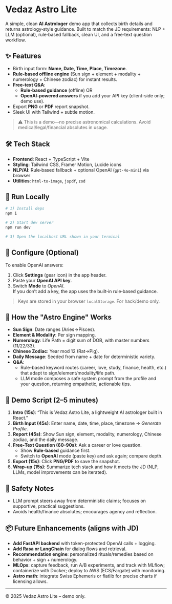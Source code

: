 # Vedaz Astro Lite

A simple, clean **AI Astrologer** demo app that collects birth details and returns astrology‑style guidance. Built to match the JD requirements: NLP + LLM (optional), rule‑based fallback, clean UI, and a free‑text question workflow.

## ✨ Features
- Birth input form: **Name, Date, Time, Place, Timezone**.
- **Rule‑based offline engine** (Sun sign + element + modality + numerology + Chinese zodiac) for instant results.
- **Free‑text Q&A**:
  - **Rule‑based guidance** (offline) OR
  - **OpenAI-powered answers** if you add your API key (client-side only; demo use).
- Export **PNG** or **PDF** report snapshot.
- Sleek UI with Tailwind + subtle motion.

> ⚠️ This is a demo—no precise astronomical calculations. Avoid medical/legal/financial absolutes in usage.

## 🛠️ Tech Stack
- **Frontend**: React + TypeScript + Vite
- **Styling**: Tailwind CSS, Framer Motion, Lucide icons
- **NLP/AI**: Rule‑based fallback + optional OpenAI (`gpt-4o-mini`) via browser
- **Utilities**: `html-to-image`, `jspdf`, `zod`

## 🚀 Run Locally
```bash
# 1) Install deps
npm i

# 2) Start dev server
npm run dev

# 3) Open the localhost URL shown in your terminal
```

## 🔧 Configure (Optional)
To enable OpenAI answers:
1. Click **Settings** (gear icon) in the app header.
2. Paste your **OpenAI API key**.
3. Switch **Mode** to *OpenAI*.  
If you don’t add a key, the app uses the built‑in rule‑based guidance.

> Keys are stored in your browser `localStorage`. For hack/demo only.

## 🧠 How the "Astro Engine" Works
- **Sun Sign**: Date ranges (Aries→Pisces).
- **Element & Modality**: Per sign mapping.
- **Numerology**: Life Path = digit sum of DOB, with master numbers (11/22/33).
- **Chinese Zodiac**: Year mod 12 (Rat→Pig).
- **Daily Message**: Seeded from name + date for deterministic variety.
- **Q&A**: 
  - Rule-based keyword routes (career, love, study, finance, health, etc.) that adapt to sign/element/modality/life path.
  - LLM mode composes a safe system prompt from the profile and your question, returning empathetic, actionable tips.

## 🧪 Demo Script (2–5 minutes)
1. **Intro (15s)**: “This is Vedaz Astro Lite, a lightweight AI astrologer built in React.”
2. **Birth Input (45s)**: Enter name, date, time, place, timezone → *Generate Profile*.
3. **Report (45s)**: Show Sun sign, element, modality, numerology, Chinese zodiac, and the daily message.
4. **Free‑Text Question (60–90s)**: Ask a career or love question.
   - Show **Rule‑based** guidance first.
   - Switch to **OpenAI** mode (paste key) and ask again; compare depth.
5. **Export (15s)**: Click **PNG/PDF** to save the snapshot.
6. **Wrap‑up (15s)**: Summarize tech stack and how it meets the JD (NLP, LLMs, model improvements can be iterated).

## 🧯 Safety Notes
- LLM prompt steers away from deterministic claims; focuses on supportive, practical suggestions.
- Avoids health/finance absolutes; encourages agency and reflection.

## 📦 Future Enhancements (aligns with JD)
- **Add FastAPI backend** with token-protected OpenAI calls + logging.
- **Add Rasa or LangChain** for dialog flows and retrieval.
- **Recommendation engine**: personalized rituals/remedies based on behavior + sign + numerology.
- **MLOps**: capture feedback, run A/B experiments, and track with MLflow; containerize with Docker; deploy to AWS (ECS/Fargate) with monitoring.
- **Astro math**: integrate Swiss Ephemeris or flatlib for precise charts if licensing allows.

---

© 2025 Vedaz Astro Lite – demo only.
